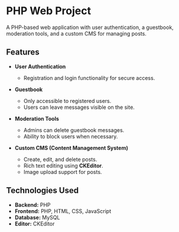 # PHP Web Project

A PHP-based web application with user authentication, a guestbook, moderation tools, and a custom CMS for managing posts.

## Features

- **User Authentication**  
  - Registration and login functionality for secure access.

- **Guestbook**  
  - Only accessible to registered users.  
  - Users can leave messages visible on the site.

- **Moderation Tools**  
  - Admins can delete guestbook messages.  
  - Ability to block users when necessary.

- **Custom CMS (Content Management System)**  
  - Create, edit, and delete posts.  
  - Rich text editing using **CKEditor**.  
  - Image upload support for posts.

## Technologies Used

- **Backend:** PHP  
- **Frontend:** PHP, HTML, CSS, JavaScript
- **Database:** MySQL
- **Editor:** CKEditor
